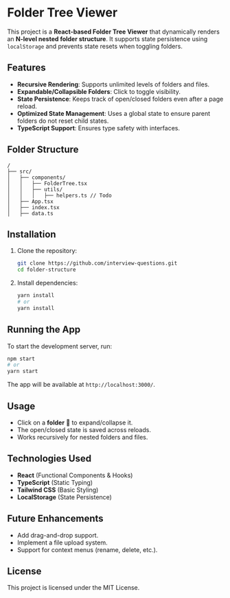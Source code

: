 # Folder Tree Viewer

This project is a **React-based Folder Tree Viewer** that dynamically renders an **N-level nested folder structure**. It
supports state persistence using `localStorage` and prevents state resets when toggling folders.

## Features

- **Recursive Rendering**: Supports unlimited levels of folders and files.
- **Expandable/Collapsible Folders**: Click to toggle visibility.
- **State Persistence**: Keeps track of open/closed folders even after a page reload.
- **Optimized State Management**: Uses a global state to ensure parent folders do not reset child states.
- **TypeScript Support**: Ensures type safety with interfaces.

## Folder Structure

```
/
├── src/
│   ├── components/
│   │   ├── FolderTree.tsx
│   │   ├── utils/
│   │   │   ├── helpers.ts // Todo
│   ├── App.tsx
│   ├── index.tsx
│   ├── data.ts
```

## Installation

1. Clone the repository:
   ```sh
   git clone https://github.com/interview-questions.git
   cd folder-structure
   ```
2. Install dependencies:
   ```sh
   yarn install
   # or
   yarn install
   ```

## Running the App

To start the development server, run:

```sh
npm start
# or
yarn start
```

The app will be available at `http://localhost:3000/`.

## Usage

- Click on a **folder** 📁 to expand/collapse it.
- The open/closed state is saved across reloads.
- Works recursively for nested folders and files.

## Technologies Used

- **React** (Functional Components & Hooks)
- **TypeScript** (Static Typing)
- **Tailwind CSS** (Basic Styling)
- **LocalStorage** (State Persistence)

## Future Enhancements

- Add drag-and-drop support.
- Implement a file upload system.
- Support for context menus (rename, delete, etc.).

## License

This project is licensed under the MIT License.
